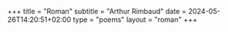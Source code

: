 +++
title = "Roman"
subtitle = "Arthur Rimbaud"
date = 2024-05-26T14:20:51+02:00
type = "poems"
layout = "roman"
+++
